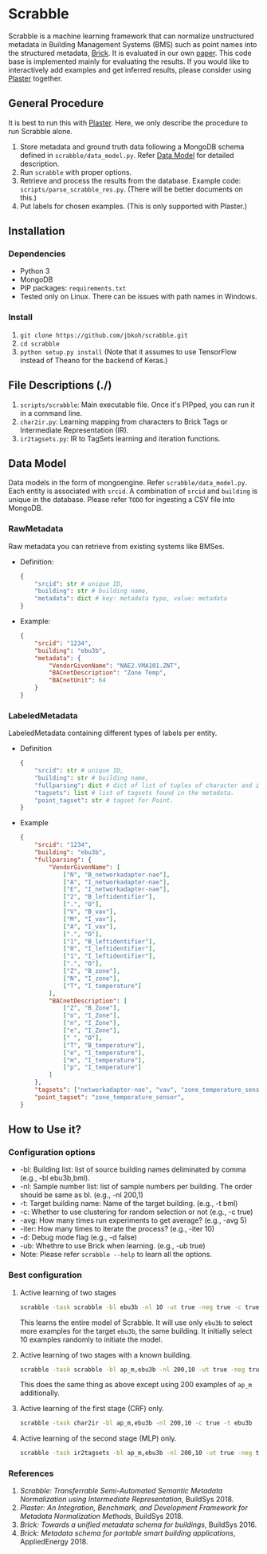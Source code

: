 Scrabble
========
Scrabble is a machine learning framework that can normalize unstructured metadata in Building Management Systems (BMS) such as point names into the structured metadata, [Brick](https://brickschema.org). It is evaluated in our own [paper](http://mesl.ucsd.edu/mesl-website/pubs/Jason_BuildSys2018Scrabble.pdf). This code base is implemented mainly for evaluating the results. If you would like to interactively add examples and get inferred results, please consider using [Plaster](https://github.com/plastering/plastering) together.

## General Procedure

It is best to run this with [Plaster](https://github.com/plastering/plastering). Here, we only describe the procedure to run Scrabble alone.

1. Store metadata and ground truth data following a MongoDB schema defined in ``scrabble/data_model.py``. Refer [Data Model](#datamodel) for detailed description.
2. Run ``scrabble`` with proper options.
3. Retrieve and process the results from the database. Example code: ``scripts/parse_scrabble_res.py``. (There will be better documents on this.)
4. Put labels for chosen examples. (This is only supported with Plaster.)

## Installation

### Dependencies
- Python 3
- MongoDB
- PIP packages: ``requirements.txt``
- Tested only on Linux. There can be issues with path names in Windows.

### Install
1. ``git clone https://github.com/jbkoh/scrabble.git``
2. ``cd scrabble``
3. ``python setup.py install`` (Note that it assumes to use TensorFlow instead of Theano for the backend of Keras.)

## File Descriptions (./)
1. `scripts/scrabble`: Main executable file. Once it's PIPped, you can run it in a command line.
2. `char2ir.py`: Learning mapping from characters to Brick Tags or Intermediate Representation (IR).
3. `ir2tagsets.py`: IR to TagSets learning and iteration functions.

<a name="datamodel"></a>
## Data Model
Data models in the form of mongoengine. Refer ``scrabble/data_model.py``. Each entity is associated with ``srcid``. A combination of ``srcid`` and ``building`` is unique in the database. Please refer ``TODO`` for ingesting a CSV file into MongoDB.

### RawMetadata
Raw metadata you can retrieve from existing systems like BMSes.
- Definition:
    ```python
    {
        "srcid": str # unique ID,
        "building": str # building name,
        "metadata": dict # key: metadata type, value: metadata
    }
    ```
- Example:
    ```json
    {
        "srcid": "1234",
        "building": "ebu3b",
        "metadata": {
            "VendorGivenName": "NAE2.VMA101.ZNT",
            "BACnetDescription": "Zone Temp",
            "BACnetUnit": 64
        }
    }
    ```

### LabeledMetadata
LabeledMetadata containing different types of labels per entity.
- Definition
    ```python
    {
        "srcid": str # unique ID,
        "building": str # building name,
        "fullparsing": dict # dict of list of tuples of character and its label.
        "tagsets": list # list of tagsets found in the metadata.
        "point_tagset": str # tagset for Point.
    }
    ```
- Example
    ```json
    {
        "srcid": "1234",
        "building": "ebu3b",
        "fullparsing": {
            "VendorGivenName": [
                ["N", "B_networkadapter-nae"],
                ["A", "I_networkadapter-nae"],
                ["E", "I_networkadapter-nae"],
                ["2", "B_leftidentifier"],
                [".", "O"],
                ["V", "B_vav"],
                ["M", "I_vav"],
                ["A", "I_vav"],
                [".", "O"],
                ["1", "B_leftidentifier"],
                ["0", "I_leftidentifier"],
                ["1", "I_leftidentifier"],
                [".", "O"],
                ["Z", "B_zone"],
                ["N", "I_zone"],
                ["T", "I_temperature"]
            ],
            "BACnetDescription": [
                ["Z", "B_Zone"],
                ["o", "I_Zone"],
                ["n", "I_Zone"],
                ["e", "I_Zone"],
                [" ", "O"],
                ["T", "B_temperature"],
                ["e", "I_temperature"],
                ["m", "I_temperature"],
                ["p", "I_temperature"]
            ]
        },
        "tagsets": ["networkadapter-nae", "vav", "zone_temperature_sensor"],
        "point_tagset": "zone_temperature_sensor",
    }
    ```


## How to Use it?

### Configuration options
 - -bl: Building list: list of source building names deliminated by comma (e.g., -bl ebu3b,bml).
 - -nl: Sample number list: list of sample numbers per building. The order should be same as bl. (e.g., -nl 200,1)
 - -t: Target building name: Name of the target building. (e.g., -t bml)
 - -c: Whether to use clustering for random selection or not (e.g., -c true)
 - -avg: How many times run experiments to get average? (e.g., -avg 5)
 - -iter: How many times to iterate the process? (e.g., -iter 10)
 - -d: Debug mode flag (e.g., -d false)
 - -ub: Whethre to use Brick when learning. (e.g., -ub true)
 - Note: Please refer ``scrabble --help`` to learn all the options.

### Best configuration
1. Active learning of two stages
    ```bash
    scrabble -task scrabble -bl ebu3b -nl 10 -ut true -neg true -c true -t ebu3b
    ```
    This learns the entire model of Scrabble. It will use only ``ebu3b`` to select more examples for the target ``ebu3b``, the same building. It initially select 10 examples randomly to initiate the model.

2. Active learning of two stages with a known building.
    ```bash
    scrabble -task scrabble -bl ap_m,ebu3b -nl 200,10 -ut true -neg true -c true -t ebu3b
    ```
    This does the same thing as above except using 200 examples of ``ap_m`` additionally.

3. Active learning of the first stage (CRF) only.
    ```bash
    scrabble -task char2ir -bl ap_m,ebu3b -nl 200,10 -c true -t ebu3b
    ```

4. Active learning of the second stage (MLP) only.
    ```bash
    scrabble -task ir2tagsets -bl ap_m,ebu3b -nl 200,10 -ut true -neg true -c true -t ebu3b
    ```


### References
1. *Scrabble: Transferrable Semi-Automated Semantic Metadata Normalization using Intermediate Representation*, BuildSys 2018.
2. *Plaster: An Integration, Benchmark, and Development Framework for Metadata Normalization Methods*, BuildSys 2018.
3. *Brick: Towards a unified metadata schema for buildings*, BuildSys 2016.
4. *Brick: Metadata schema for portable smart building applications*, AppliedEnergy 2018.

